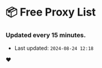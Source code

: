 # :package: Free Proxy List
### Updated every 15 minutes.

- Last updated: `2024-08-24 12:18`

:heart:
